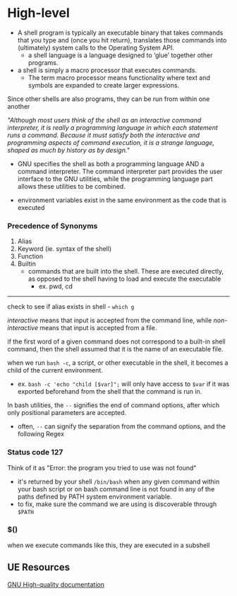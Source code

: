 
# High-level
- A shell program is typically an executable binary that takes commands that you type and (once you hit return), translates those commands into (ultimately) system calls to the Operating System API.
	- a shell language is a language designed to ‘glue’ together other programs.
- a shell is simply a macro processor that executes commands.
	- The term macro processor means functionality where text and symbols are expanded to create larger expressions.

Since other shells are also programs, they can be run from within one another

*"Although most users think of the shell as an interactive command interpreter, it is really a programming language in which each statement runs a command. Because it must satisfy both the interactive and programming aspects of command execution, it is a strange language, shaped as much by history as by design."*
- GNU specifies the shell as both a programming language AND a command interpreter. The command interpreter part provides the user interface to the GNU utilities, while the programming language part allows these utilities to be combined.

- environment variables exist in the same environment as the code that is executed

### Precedence of Synonyms
1. Alias
2. Keyword (ie. syntax of the shell)
3. Function
4. Builtin
	- commands that are built into the shell. These are executed directly, as opposed to the shell having to load and execute the executable
		- ex. pwd, cd

* * *

check to see if alias exists in shell - `which g`

*interactive* means that input is accepted from the command line, while *non-interactive* means that input is accepted from a file.

if the first word of a given command does not correspond to a built-in shell command, then the shell assumed that it is the name of an executable file.

when we run `bash -c`, a script, or other executable in the shell, it becomes a child of the current environment.
- ex. `bash -c 'echo "child [$var]";` will only have access to `$var` if it was exported beforehand from the shell that the command is run in.

In bash utilities, the `--` signifies the end of command options, after which only positional parameters are accepted.
- often, `--` can signify the separation from the command options, and the following Regex

### Status code 127
Think of it as "Error: the program you tried to use was not found"
- it's returned by your shell `/bin/bash` when any given command within your bash script or on bash command line is not found in any of the paths defined by PATH system environment variable.
- to fix, make sure the command we are using is discoverable through `$PATH`

### $()
when we execute commands like this, they are executed in a subshell

## UE Resources
[GNU High-quality documentation](https://www.gnu.org/software/bash/manual/bash.html)